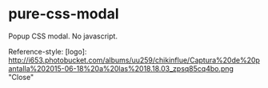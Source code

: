 # pure-css-modal
Popup CSS modal. No javascript.

Reference-style:
[logo]: http://i653.photobucket.com/albums/uu259/chikinflue/Captura%20de%20pantalla%202015-06-18%20a%20las%2018.18.03_zpsq85cq4bo.png "Close"
